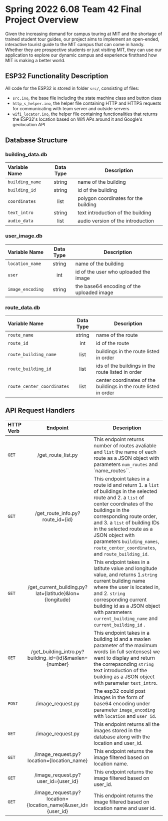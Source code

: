 # Spring 2022 6.08 Team 42 Final Project Overview
Given the increasing demand for campus touring at MIT and the shortage of trained student tour guides, our project aims to implement an open-ended, interactive tourist guide to the MIT campus that can come in handy. Whether they are prospective students or just visiting MIT, they can use our application to explore our dynamic campus and experience firsthand how MIT is making a better world.

## ESP32 Functionality Description

All code for the ESP32 is stored in folder ```src/```, consisting of files:
- ```src.ino```, the base file including the state machine class and button class
- ```http_s_helper.ino```, the helper file containing HTTP and HTTPS requests for communicating with team server and outside servers
- ```wifi_locator.ino```, the helper file containing functionalities that returns the ESP32's location based on Wifi APs around it and Google's geolocation API
                    
## Database Structure

### building_data.db
| Variable Name  | Data Type | Description|
| :------------ |:---------------:| -----|
| `building_name`      | string| name of the building |
| `building_id`      | string| id of the building |
| `coordinates`    | list        |   polygon coordinates for the building |
| `text_intro` | string        |  text introduction of the building |
| `audio_data` | list       |  audio version of the introduction |

### user_image.db

| Variable Name  | Data Type | Description|
| :------------ |:---------------:| -----|
| `location_name`      | string| name of the building |
| `user`    | int       |   id of the user who uploaded the image |
| `image_encoding` | string        |  the base64 encoding of the uploaded image |

### route_data.db
| Variable Name  | Data Type | Description|
| :------------ |:---------------:| -----|
| `route_name` | string| name of the route |
| `route_id` | int| id of the route |
| `route_building_name`    | list       |   buildings in the route listed in order |
| `route_building_id` | list        |  ids of the buildings in the route listed in order |
| `route_center_coordinates` | list        |  center coordinates of the buildings in the route listed in order |

## API Request Handlers
| HTTP Verb  | Endpoint | Description|
| :------------ |:---------------:| -----|
| `GET` | /get_route_list.py| This endpoint returns number of routes avaliable and `list` the name of each route as a JSON object with parameters `num_routes` and `name_routes``. |
| `GET` | /get_route_info.py?route_id={id}| This endpoint takes in a route id and return 1. a `list` of buildings in the selected route and 2. a `list` of center coordinates of the buildings in the corresponding route order, and 3. a `list` of building IDs in the selected route as a JSON object with parameters `building_names`, `route_center_coordinates`, and `route_building_id`. |
| `GET` | /get_current_building.py?lat={latitude}&lon={longitude}| This endpoint takes in a latitute value and longitude value, and returns 1.`string` current building name where the user is located in, and 2. `string` corresponding current building id as a JSON object with parameters `current_building_name` and `current_building_id` . |
| `GET` | /get_building_intro.py?building_id={id}&maxlen={number}| This endpoint takes in a building id and a maxlen parameter of the maximum words (in full sentenses) we want to display and return the correpsonding `string` text introduction of the building as a JSON object with parameter `text_intro`. |
| `POST` | /image_request.py | The esp32 could post images in the form of base64 encoding under parameter `image_encoding` with `location` and `user_id`. |
| `GET` | /image_request.py | This endpoint returns all the images stored in the database along with the location and user_id. |
| `GET` | /image_request.py?location={location_name} | This endpoint returns the image filtered based on location name. |
| `GET` | /image_request.py?user_id={user_id} | This endpoint returns the image filtered based on user_id. |
| `GET` | /image_request.py?location={location_name}&user_id={user_id} | This endpoint returns the image filtered based on location name and user id. |

